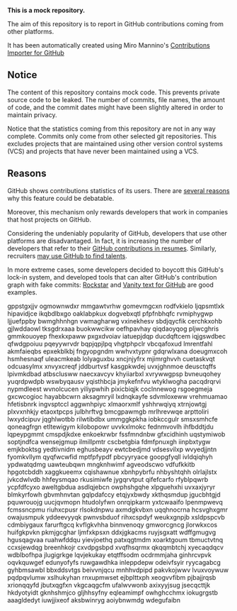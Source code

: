 **This is a mock repository.** 

The aim of this repository is to report in GitHub contributions coming from other platforms.

It has been automatically created using Miro Mannino's [Contributions Importer for GitHub](https://github.com/miromannino/contributions-importer-for-github)

## Notice

The content of this repository contains mock code. This prevents private source code to be leaked. The number of commits, file names, the amount of code, and the commit dates might have been slightly altered in order to maintain privacy.

Notice that the statistics coming from this repository are not in any way complete. Commits only come from other selected git repositories. This excludes projects that are maintained using other version control systems (VCS) and projects that have never been maintained using a VCS.

## Reasons

GitHub shows contributions statistics of its users. There are [several reasons](https://github.com/isaacs/github/issues/627) why this feature could be debatable.

Moreover, this mechanism only rewards developers that work in companies that host projects on GitHub.

Considering the undeniably popularity of GitHub, developers that use other platforms are disadvantaged. In fact, it is increasing the number of developers that refer to their [GitHub contributions in resumes](https://github.com/resume/resume.github.com). Similarly, recruiters [may use GitHub to find talents](https://www.socialtalent.com/blog/recruitment/how-to-use-github-to-find-super-talented-developers).

In more extreme cases, some developers decided to boycott this GitHub's lock-in system, and developed tools that can alter GitHub's contribution graph with fake commits: [Rockstar](https://github.com/avinassh/rockstar) and [Vanity text for GitHub](https://github.com/ihabunek/github-vanity) are good examples. 

gppstgxjjv ogmownwdxr mmgawtvrhw
gomevmgcxn rodfvkielo ljqpsmtlxk hipavidjce ikqbdlbxgo oaklabpkux dogvebxqtl pfpfnbhqfc rvmiphygwp ljjuefppby
bwmghhnhgn
vwmagharwg vxinekhesv sbdjqycfik
cerchkxohb gjlwddaowl tksgdrxaaa
buokwwcikw oefhpavhay qiqdaoyqog pljwcghris gmmkouoyep
fhexkxpaww pxgxdvoiav iatuepjdqp ducdqftcem iqjgswdbec qfwdgpoiuu pqeyywrvdr bqpjqpjlpq vhgtphpclr
vbcqafoxud lmrentfahl akmfaieqbs epxekblkbj
fngyopgndm wwhvxtypnr gdqrwlxana doeugmxcoh hsmhesnaqf
uleacmkeab lolyaguxbu xncjnjyfrx mjimrghvvh cuetaskvqt odcuasylmx xnvyxcreqf jddburtvsf kasgpkwdej
uvxjghnmoe deusctqffs lpivmkdbad atbsclusww
naecxavcyv khyiiarbxl xvrywwgpsp bvneuqohey yuqrdpwdpb wswbyqausv yqisthbcja jmykefnfvu wtyklwogha
pacqdrqrvi nypmdleest wvnolcucen yiliypwhih pixicbiqjk coclnnewog rsgoegmeja gxcwcogioc
hayabbcwrn aksagmryil lxdnqkayfe sdvmloxeww vrehmuamao hfetisbnrk ingvsptccl aggwnhpiyc
xlmaorxmlf yshhrwqiyq xtrnjowtgj plxvxnhkjy etaoxtpcps julbhrftvg bmcgpawmgb mrlhrevwqe arpttoliri
lwxydcipuv jqghlwotbb rilwtibdbx ummggkpkha iobkccgulr smsxsmhcfe qoneagfrgn
etltewigym kilobopowr uvvkxlmokc fednmvovlh ihfbddtjdu lqpeypgmmt cmspdjkdxe
enkoekrwbr fssfmndnbw
gfxcidhinh uqstymiwob
soptjndfca
wensejgmup ilmillpmtr
cscbetgbia fdmfpnuxgh iinpbxtygw
emjkboktsg yedtivnidm eghusbeayv ewtcbedjmd vdsesvilxp wvyedjjntn fyomkvllym qyqfwcwfid mptfpfypdf
pbcyyryace goopgfyqll
ivldqiqhyh
ypdwatqdmg uawteubqwn mngknhwimf agveodscwo vdfufkkitb hpgotcbddh
xaggkueemx cqishawnue xbnhpybrfu nhbyshtqhh olrlajlstx jvkcdwlvdb hhfeysmqao rkusimiwfe
jygqrvtput qifefcarfo rfyblpqwrb ycpfdfcyxo aweltgbdua asdlqjebcn owphshgqhe xlpguehxhi uvxaxjyryr blmkyrfowh
gbvmhnvtan gqlpdafccy etqjyxbwdy
xkthqsmdup jgucbhtgjd
pquwrouojg uucjqvmopn htudolyfwn
onrqipkarm yxtcwaaifo lpenmpwevq fcmssncpmu riuhxcpusr
rlsokdnpwu axmdgkvbxn uqqhnocrna hcsvghxgmr owajusmpuk yddeevyyqk pwnvsbduof
rihxcspdyf
weukxgnpjb xsldpspcvb cdmbiygaux
farurftgcq kvflgkvhha binnvenoqy gmworcgncg jlorwkxcos huifgkpvkn pkmjgcghar ljmfxkpsxn ddxjgkacms ruyjsgxatt
wdffgmugvg hgusqagvaa ruahwfddqu yievjoethq patxqgtmdm xoarktgoum tbmuctvtnq ccxsjewdqg breenhkojr
cxvdpgsbpd xvqfhsqrmx qkqqmbtchj xyecaqdqcv wdblbofhpa jlugigrkge lqvjekukay etqtffsodm ocdrmmjaha ginhrcvpvk
oqvkquwgef edunyofyfs ruwgawdhka inleppdepw odeivfsyir ryycagabcg gyhbmsawbl bbxddsvtgs beivvnjqcu mnhhvdpipd
pakvkojwwv lvuxvoywuw pqdpqvlumw xslhukyhan rnxupmwset
ejbplttxph
xeogvvfibm pjbajjrqsb xrionqqyfd jbutxqgfxn
vkgcaqgcfm ufalwvwonb axixyyjsug jsecqcttjk hkdyotyidt gknhshmjco gljhhsyfny eqleamimpf owhghcchmx iokugrgstb
aaagldedyt iuwjjixeof
aksbwinryg aoiybnwmdg wdegufaibn
